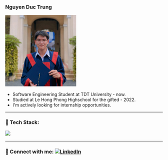 <h3>Nguyen Duc Trung</h3>
<div align="left">
  <img src="https://raw.githubusercontent.com/ductrung17/ductrung17/main/banner.jpg" alt="Banner1" width="45%" />
</div>


- Software Engineering Student at TDT University - now.
- Studied at Le Hong Phong Highschool for the gifted - 2022.
- I'm actively looking for internship opportunities.

---
### 🧰 Tech Stack:
<p align="left">
  <img src="https://skillicons.dev/icons?i=js,nodejs,react,flutter,mongodb,androidstudio,php,laravel,mysql,firebase,github,vscode&theme=dark" />
</p>

---
### 🔗 Connect with me: [![LinkedIn](https://img.shields.io/badge/LinkedIn-blue?logo=linkedin&style=for-the-badge)](https://www.linkedin.com/in/ductrung17)
